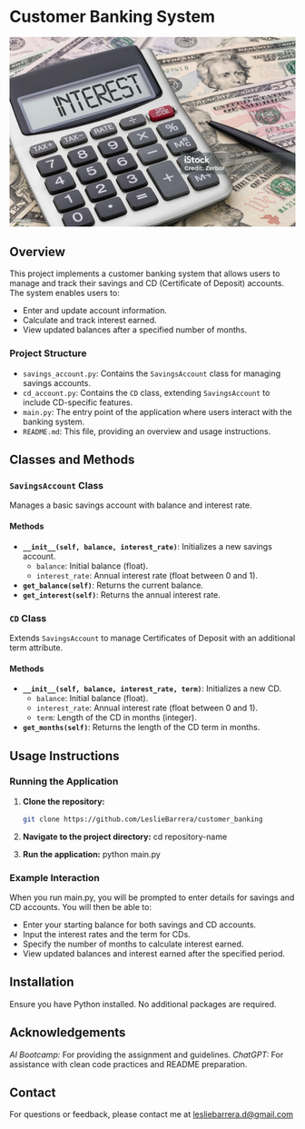 # Customer Banking System

![Banking System](images/interest.jpg) 

## Overview

This project implements a customer banking system that allows users to manage and track their savings and CD (Certificate of Deposit) accounts. The system enables users to:

- Enter and update account information.
- Calculate and track interest earned.
- View updated balances after a specified number of months.

### Project Structure

- `savings_account.py`: Contains the `SavingsAccount` class for managing savings accounts.
- `cd_account.py`: Contains the `CD` class, extending `SavingsAccount` to include CD-specific features.
- `main.py`: The entry point of the application where users interact with the banking system.
- `README.md`: This file, providing an overview and usage instructions.

## Classes and Methods

### `SavingsAccount` Class

Manages a basic savings account with balance and interest rate.

#### Methods

- **`__init__(self, balance, interest_rate)`**: Initializes a new savings account.
  - `balance`: Initial balance (float).
  - `interest_rate`: Annual interest rate (float between 0 and 1).
- **`get_balance(self)`**: Returns the current balance.
- **`get_interest(self)`**: Returns the annual interest rate.

### `CD` Class

Extends `SavingsAccount` to manage Certificates of Deposit with an additional term attribute.

#### Methods

- **`__init__(self, balance, interest_rate, term)`**: Initializes a new CD.
  - `balance`: Initial balance (float).
  - `interest_rate`: Annual interest rate (float between 0 and 1).
  - `term`: Length of the CD in months (integer).
- **`get_months(self)`**: Returns the length of the CD term in months.

## Usage Instructions

### Running the Application

1. **Clone the repository:**
   ```sh
   git clone https://github.com/LeslieBarrera/customer_banking

2. **Navigate to the project directory:**
   cd repository-name

3. **Run the application:**
   python main.py

### Example Interaction

When you run main.py, you will be prompted to enter details for savings and CD accounts. You will then be able to:

- Enter your starting balance for both savings and CD accounts.
- Input the interest rates and the term for CDs.
- Specify the number of months to calculate interest earned.
- View updated balances and interest earned after the specified period.

## Installation
Ensure you have Python installed. No additional packages are required.

## Acknowledgements
*AI Bootcamp:* For providing the assignment and guidelines.
*ChatGPT:* For assistance with clean code practices and README preparation.

## Contact
For questions or feedback, please contact me at lesliebarrera.d@gmail.com

